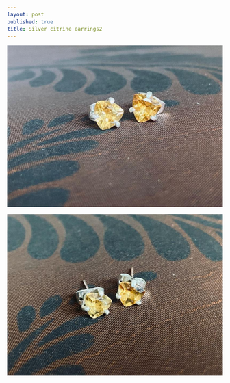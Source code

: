 ```yaml
---
layout: post
published: true
title: Silver citrine earrings2
---
```

![silver_citrine_earrings_0.34.jpg](/images/jewelry/earrings/silver_citrine_earrings_0.34.jpg)
<!--more-->
![silver_citrine_earrings_0.34-2.jpg](/images/jewelry/earrings/silver_citrine_earrings_0.34-2.jpg)
